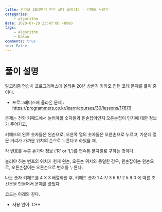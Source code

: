 ```yaml
---
title: 카카오 20상반기 인턴 코테 풀이(1) - 키패드 누르기
categories:
    - algorithm
date: 2020-07-20 23:47:00 +0900
tags: 
    - Algorithm
    - Kakao        
comments: true
toc: False
---
```


풀이 설명
=====================================
알고리즘 연습차 프로그래머스에 올라온 20년 상반기 카카오 인턴 코테 문제를 풀이 중이다.

- 프로그래머스에 올라온 문제 : <https://programmers.co.kr/learn/courses/30/lessons/17679>
 
문제는 전화 키패드에서 눌러야할 숫자들과 왼손잡이인지 오른손잡이 인지에 대한 정보가 주어지고, 

키패드의 왼쪽 숫자들은 왼손으로, 오른쪽 열의 숫자들은 오른손으로 누르고, 가운데 열은 거리가 가까운 위치의 손으로 누른다고 하였을 때, 

각 번호를 누른 손가락 정보 ('R' or 'L')를 연속된 문자열로 구하는 것이다.

눌러야 하는 번호의 위치가 현재 왼손, 오른손 위치와 동일한 경우, 왼손잡이는 왼손으로, 오른손잡이는 오른손으로 번호를 누른다.   

나는 숫자 키패드를 4 X 3 배열화한 후, 키패드 숫자 1 4 7/ 3 6 9/ 2 5 8 0 에 따른 조건문을 만들어서 문제를 풀었다

코드는 아래와 같다.

-  사용 언어: C++

<script src="https://gist.github.com/HyunjiEllenPak/1af6f0f1e3da62df930412dbdacb4863.js"></script>